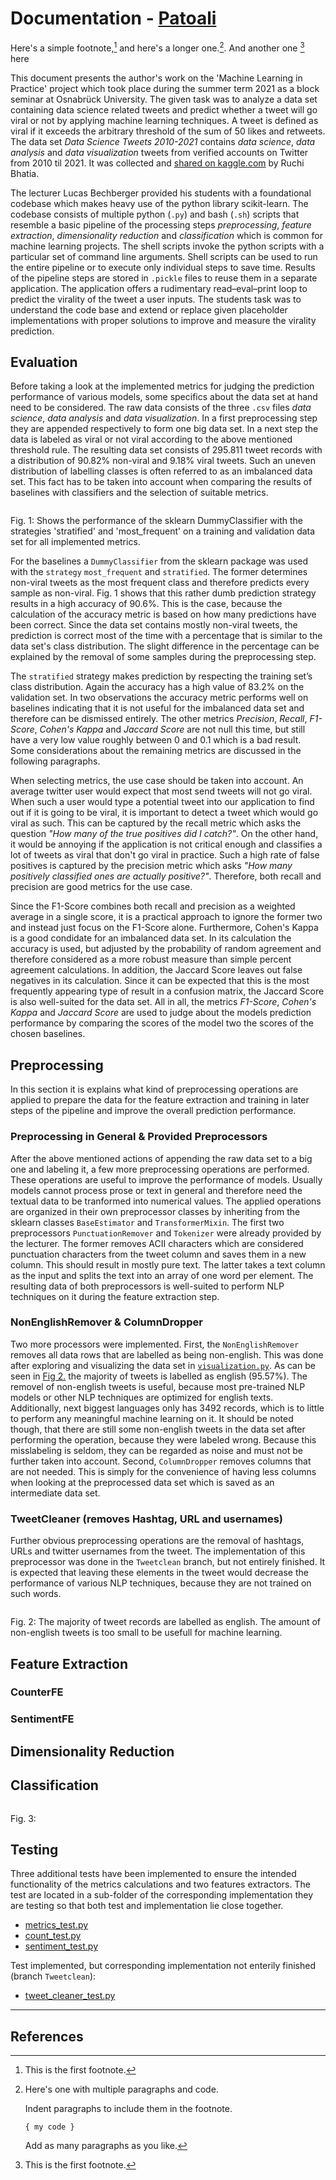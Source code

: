 # Documentation - [Patoali](https://trello.com/b/3pj6SkWa)

Here's a simple footnote,[^1] and here's a longer one.[^bignote]. And another one [^2] here

This document presents the author's work on the 'Machine Learning in Practice' project which took place during the summer term 2021 as a block seminar at Osnabrück University. The given task was to analyze a data set containing data science related tweets and predict whether a tweet will go viral or not by applying machine learning techniques. A tweet is defined as viral if it exceeds the arbitrary threshold of the sum of 50 likes and retweets. The data set _Data Science Tweets 2010-2021_ contains _data science_, _data analysis_ and _data visualization_ tweets from verified accounts on Twitter from 2010 til 2021. It was collected and [shared on kaggle.com](https://www.kaggle.com/ruchi798/data-science-tweets) by Ruchi Bhatia.

The lecturer Lucas Bechberger provided his students with a foundational codebase which makes heavy use of the python library scikit-learn. The codebase consists of multiple python (`.py`) and bash (`.sh`) scripts that resemble a basic pipeline of the processing steps _preprocessing_, _feature extraction_, _dimensionality reduction_ and _classification_ which is common for machine learning projects. The shell scripts invoke the python scripts with a particular set of command line arguments. Shell scripts can be used to run the entire pipeline or to execute only individual steps to save time. Results of the pipeline steps are stored in `.pickle` files to reuse them in a separate application. The application offers a rudimentary read–eval–print loop to predict the virality of the tweet a user inputs. The students task was to understand the code base and extend or replace given placeholder implementations with proper solutions to improve and measure the virality prediction.

## Evaluation

Before taking a look at the implemented metrics for judging the prediction performance of various models, some specifics about the data set at hand need to be considered. The raw data consists of the three `.csv` files _data science_, _data analysis_ and _data visualization_. In a first preprocessing step they are appended respectively to form one big data set. In a next step the data is labeled as viral or not viral according to the above mentioned threshold rule. The resulting data set consists of 295.811 tweet records with a distribution of 90.82% non-viral and 9.18% viral tweets. Such an uneven distribution of labelling classes is often referred to as an imbalanced data set. This fact has to be taken into account when comparing the results of baselines with classifiers and the selection of suitable metrics.

<p align="center">
    <img src="./imgs/baselines_2021-11-03_231550.png" alt="">
    
Fig. 1: Shows the performance of the sklearn DummyClassifier with the strategies 'stratified' and 'most_frequent' on a training and validation data set for all implemented metrics.
</p>

For the baselines a `DummyClassifier` from the sklearn package was used with the `strategy` `most_frequent` and `stratified`. The former determines non-viral tweets as the most frequent class and therefore predicts every sample as non-viral. Fig. 1 shows that this rather dumb prediction strategy results in a high accuracy of 90.6%. This is the case, because the calculation of the accuracy metric is based on how many predictions have been correct. Since the data set contains mostly non-viral tweets, the prediction is correct most of the time with a percentage that is similar to the data set's class distribution. The slight difference in the percentage can be explained by the removal of some samples during the preprocessing step.

The `stratified` strategy makes prediction by respecting the training set’s class distribution. Again the accuracy has a high value of 83.2% on the validation set. In two observations the accuracy metric performs well on baselines indicating that it is not useful for the imbalanced data set and therefore can be dismissed entirely. The other metrics _Precision_, _Recall_, _F1-Score_, _Cohen's Kappa_ and _Jaccard Score_ are not null this time, but still have a very low value roughly between 0 and 0.1 which is a bad result. Some considerations about the remaining metrics are discussed in the following paragraphs.

When selecting metrics, the use case should be taken into account. An average twitter user would expect that most send tweets will not go viral. When such a user would type a potential tweet into our application to find out if it is going to be viral, it is important to detect a tweet which would go viral as such. This can be captured by the recall metric which asks the question _"How many of the true positives did I catch?"_. On the other hand, it would be annoying if the application is not critical enough and classifies a lot of tweets as viral that don't go viral in practice. Such a high rate of false positives is captured by the precision metric which asks _"How many positively classified ones are actually positive?"_. Therefore, both recall and precision are good metrics for the use case.

Since the F1-Score combines both recall and precision as a weighted average in a single score, it is a practical approach to ignore the former two and instead just focus on the F1-Score alone. Furthermore, Cohen's Kappa is a good condidate for an imbalanced data set. In its calculation the accuracy is used, but adjusted by the probability of random agreement and therefore considered as a more robust measure than simple percent agreement calculations. In addition, the Jaccard Score leaves out false negatives in its calculation. Since it can be expected that this is the most frequently appearing type of result in a confusion matrix, the Jaccard Score is also well-suited for the data set. All in all, the metrics _F1-Score_, _Cohen's Kappa_ and _Jaccard Score_ are used to judge about the models prediction performance by comparing the scores of the model two the scores of the chosen baselines.

## Preprocessing

In this section it is explains what kind of preprocessing operations are applied to prepare the data for the feature extraction and training in later steps of the pipeline and improve the overall prediction performance.

### Preprocessing in General & Provided Preprocessors

After the above mentioned actions of appending the raw data set to a big one and labeling it, a few more preprocessing operations are performed. These operations are useful to improve the performance of models. Usually models cannot process prose or text in general and therefore need the textual data to be tranformed into numerical values. The applied operations are organized in their own preprocessor classes by inheriting from the sklearn classes `BaseEstimator` and `TransformerMixin`. The first two preprocessors `PunctuationRemover` and `Tokenizer` were already provided by the lecturer. The former removes ACII characters which are considered punctuation characters from the tweet column and saves them in a new column. This should result in mostly pure text. The latter takes a text column as the input and splits the text into an array of one word per element. The resulting data of both preprocessors is well-suited to perform NLP techniques on it during the feature extraction step.

### NonEnglishRemover & ColumnDropper

Two more processors were implemented. First, the `NonEnglishRemover` removes all data rows that are labelled as being non-english. This was done after exploring and visualizing the data set in [`visualization.py`](../src/visualization.py). As can be seen in [Fig 2.](./imgs/distribution_of_tweets_per_language.png) the majority of tweets is labelled as english (95.57%). The removel of non-english tweets is useful, because most pre-trained NLP models or other NLP techniques are optimized for english texts. Additionally, next biggest languages only has 3492 records, which is to little to perform any meaningful machine learning on it. It should be noted though, that there are still some non-english tweets in the data set after performing the operation, because they were labeled wrong. Because this misslabeling is seldom, they can be regarded as noise and must not be further taken into account.
Second, `ColumnDropper` removes columns that are not needed. This is simply for the convenience of having less columns when looking at the preprocessed data set which is saved as an intermediate data set.

### TweetCleaner (removes Hashtag, URL and usernames)

Further obvious preprocessing operations are the removal of hashtags, URLs and twitter usernames from the tweet. The implementation of this preprocessor was done in the `Tweetclean` branch, but not entirely finished. It is expected that leaving these elements in the tweet would decrease the performance of various NLP techniques, because they are not trained on such words.

<p align="center">
    <img src="./imgs/after_more_count_cropped2.png" alt="">

Fig. 2: The majority of tweet records are labelled as english. The amount of non-english tweets is too small to be usefull for machine learning.
</p>

## Feature Extraction


### CounterFE


### SentimentFE



## Dimensionality Reduction

## Classification

<p align="center">
    <img src="./imgs/after_sentiment_2021-11-03_231550.png" alt="">

Fig. 3:
</p>

## Testing

Three additional tests have been implemented to ensure the intended functionality of the metrics calculations and two features extractors. The test are located in a sub-folder of the corresponding implementation they are testing so that both test and implementation lie close together.

- [metrics_test.py](..\src\classification\test\metrics_test.py)
- [count_test.py](..\src\feature_extraction\test\count_test.py)
- [sentiment_test.py](..\src\feature_extraction\test\sentiment_test.py)

Test implemented, but corresponding implementation not enterily finished (branch `Tweetclean`):

- [tweet_cleaner_test.py](..\src\preprocessing\test\tweet_cleaner_test.py)


---

## References

[^1]: This is the first footnote.

[^bignote]: Here's one with multiple paragraphs and code.

    Indent paragraphs to include them in the footnote.

    `{ my code }`

    Add as many paragraphs as you like.

[^2]: This is the first footnote.